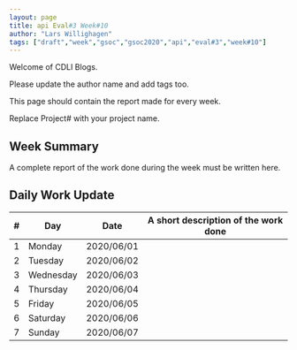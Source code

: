```yaml
---
layout: page
title: api Eval#3 Week#10
author: "Lars Willighagen"
tags: ["draft","week","gsoc","gsoc2020","api","eval#3","week#10"]
---
```

Welcome of CDLI Blogs.

Please update the author name and add tags too. 

This page should contain the report made for every week.

Replace Project# with your project name.

## Week Summary

A complete report of the work done during the week must be written here. 


## Daily Work Update

|\#|Day|Date|A short description of the work done|  
|---	|---	|---	|---	|  
|1   	| Monday 	|   2020/06/01	|   	|  
|2   	| Tuesday  	|   2020/06/02	|   	|  
|3   	| Wednesday  	|  2020/06/03 	|   	|  
|4   	| Thursday  	|   2020/06/04	|   	|  
|5   	| Friday  	|   2020/06/05	|   	|  
|6   	| Saturday  	|   2020/06/06	|   	|  
|7   	| Sunday  	|   2020/06/07	|   	|  
